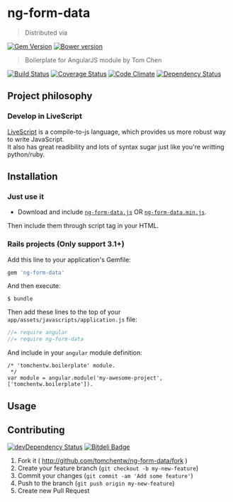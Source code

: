 # ng-form-data
> Distributed via

[![Gem Version](https://badge.fury.io/rb/ng-form-data.png)](http://badge.fury.io/rb/ng-form-data) [![Bower version](https://badge.fury.io/bo/ng-form-data.png)](http://badge.fury.io/bo/ng-form-data)

> Boilerplate for AngularJS module by Tom Chen

[![Build Status](https://secure.travis-ci.org/tomchentw/ng-form-data.png)](http://travis-ci.org/tomchentw/ng-form-data) [![Coverage Status](https://coveralls.io/repos/tomchentw/ng-form-data/badge.png)](https://coveralls.io/r/tomchentw/ng-form-data) [![Code Climate](https://codeclimate.com/github/tomchentw/ng-form-data.png)](https://codeclimate.com/github/tomchentw/ng-form-data)  [![Dependency Status](https://gemnasium.com/tomchentw/ng-form-data.png)](https://gemnasium.com/tomchentw/ng-form-data)


## Project philosophy

### Develop in LiveScript
[LiveScript](http://livescript.net/) is a compile-to-js language, which provides us more robust way to write JavaScript.  
It also has great readibility and lots of syntax sugar just like you're writting python/ruby.


## Installation

### Just use it

* Download and include [`ng-form-data.js`](https://github.com/tomchentw/ng-form-data/blob/master/ng-form-data.js) OR [`ng-form-data.min.js`](https://github.com/tomchentw/ng-form-data/blob/master/ng-form-data.min.js).  

Then include them through script tag in your HTML.

### **Rails** projects (Only support 3.1+)

Add this line to your application's Gemfile:
```ruby
gem 'ng-form-data'
```

And then execute:

    $ bundle

Then add these lines to the top of your `app/assets/javascripts/application.js` file:

```javascript
//= require angular
//= require ng-form-data
```

And include in your `angular` module definition:
    
    /* 'tomchentw.boilerplate' module.
     */    
    var module = angular.module('my-awesome-project', ['tomchentw.boilerplate']).


## Usage


## Contributing

[![devDependency Status](https://david-dm.org/tomchentw/ng-form-data/dev-status.png?branch=master)](https://david-dm.org/tomchentw/ng-form-data#info=devDependencies) [![Bitdeli Badge](https://d2weczhvl823v0.cloudfront.net/tomchentw/ng-form-data/trend.png)](https://bitdeli.com/free "Bitdeli Badge")

1. Fork it ( http://github.com/tomchentw/ng-form-data/fork )
2. Create your feature branch (`git checkout -b my-new-feature`)
3. Commit your changes (`git commit -am 'Add some feature'`)
4. Push to the branch (`git push origin my-new-feature`)
5. Create new Pull Request